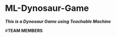 # ML-Dynosaur-Game
<b><i>This is a Dynosaur Game using Teachable Machine</i></b>

#**TEAM MEMBERS**
